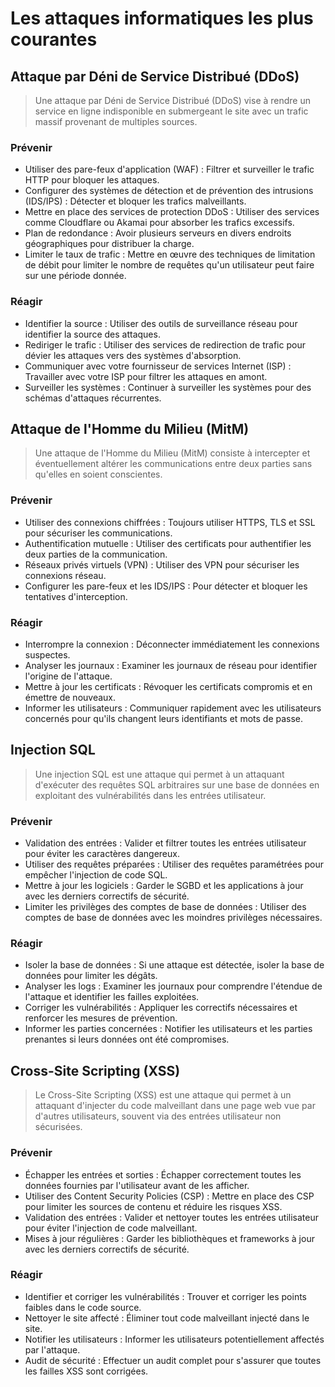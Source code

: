 # Les attaques informatiques les plus courantes

## Attaque par Déni de Service Distribué (DDoS)

> Une attaque par Déni de Service Distribué (DDoS) vise à rendre un service en ligne indisponible en submergeant le site avec un trafic massif provenant de multiples sources.

### Prévenir

- Utiliser des pare-feux d'application (WAF) : Filtrer et surveiller le trafic HTTP pour bloquer les attaques.
- Configurer des systèmes de détection et de prévention des intrusions (IDS/IPS) : Détecter et bloquer les trafics malveillants.
- Mettre en place des services de protection DDoS : Utiliser des services comme Cloudflare ou Akamai pour absorber les trafics excessifs.
- Plan de redondance : Avoir plusieurs serveurs en divers endroits géographiques pour distribuer la charge.
- Limiter le taux de trafic : Mettre en œuvre des techniques de limitation de débit pour limiter le nombre de requêtes qu'un utilisateur peut faire sur une période donnée.


### Réagir

- Identifier la source : Utiliser des outils de surveillance réseau pour identifier la source des attaques.
- Rediriger le trafic : Utiliser des services de redirection de trafic pour dévier les attaques vers des systèmes d'absorption.
- Communiquer avec votre fournisseur de services Internet (ISP) : Travailler avec votre ISP pour filtrer les attaques en amont.
- Surveiller les systèmes : Continuer à surveiller les systèmes pour des schémas d'attaques récurrentes.



## Attaque de l'Homme du Milieu (MitM)

> Une attaque de l'Homme du Milieu (MitM) consiste à intercepter et éventuellement altérer les communications entre deux parties sans qu'elles en soient conscientes.

### Prévenir

- Utiliser des connexions chiffrées : Toujours utiliser HTTPS, TLS et SSL pour sécuriser les communications.
- Authentification mutuelle : Utiliser des certificats pour authentifier les deux parties de la communication.
- Réseaux privés virtuels (VPN) : Utiliser des VPN pour sécuriser les connexions réseau.
- Configurer les pare-feux et les IDS/IPS : Pour détecter et bloquer les tentatives d'interception.


### Réagir

- Interrompre la connexion : Déconnecter immédiatement les connexions suspectes.
- Analyser les journaux : Examiner les journaux de réseau pour identifier l'origine de l'attaque.
- Mettre à jour les certificats : Révoquer les certificats compromis et en émettre de nouveaux.
- Informer les utilisateurs : Communiquer rapidement avec les utilisateurs concernés pour qu'ils changent leurs identifiants et mots de passe.


## Injection SQL

> Une injection SQL est une attaque qui permet à un attaquant d'exécuter des requêtes SQL arbitraires sur une base de données en exploitant des vulnérabilités dans les entrées utilisateur.

### Prévenir

- Validation des entrées : Valider et filtrer toutes les entrées utilisateur pour éviter les caractères dangereux.
- Utiliser des requêtes préparées : Utiliser des requêtes paramétrées pour empêcher l'injection de code SQL.
- Mettre à jour les logiciels : Garder le SGBD et les applications à jour avec les derniers correctifs de sécurité.
- Limiter les privilèges des comptes de base de données : Utiliser des comptes de base de données avec les moindres privilèges nécessaires.


### Réagir

- Isoler la base de données : Si une attaque est détectée, isoler la base de données pour limiter les dégâts.
- Analyser les logs : Examiner les journaux pour comprendre l'étendue de l'attaque et identifier les failles exploitées.
- Corriger les vulnérabilités : Appliquer les correctifs nécessaires et renforcer les mesures de prévention.
- Informer les parties concernées : Notifier les utilisateurs et les parties prenantes si leurs données ont été compromises.

## Cross-Site Scripting (XSS)

> Le Cross-Site Scripting (XSS) est une attaque qui permet à un attaquant d'injecter du code malveillant dans une page web vue par d'autres utilisateurs, souvent via des entrées utilisateur non sécurisées.

### Prévenir

- Échapper les entrées et sorties : Échapper correctement toutes les données fournies par l'utilisateur avant de les afficher.
- Utiliser des Content Security Policies (CSP) : Mettre en place des CSP pour limiter les sources de contenu et réduire les risques XSS.
- Validation des entrées : Valider et nettoyer toutes les entrées utilisateur pour éviter l'injection de code malveillant.
- Mises à jour régulières : Garder les bibliothèques et frameworks à jour avec les derniers correctifs de sécurité.


### Réagir

- Identifier et corriger les vulnérabilités : Trouver et corriger les points faibles dans le code source.
- Nettoyer le site affecté : Éliminer tout code malveillant injecté dans le site.
- Notifier les utilisateurs : Informer les utilisateurs potentiellement affectés par l'attaque.
- Audit de sécurité : Effectuer un audit complet pour s'assurer que toutes les failles XSS sont corrigées.